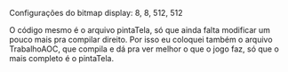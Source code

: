 Configurações do bitmap display: 8, 8, 512, 512 

O código mesmo é o arquivo pintaTela, só que ainda falta modificar um pouco mais pra compilar direito.
Por isso eu coloquei também o arquivo TrabalhoAOC, que compila e dá pra ver melhor o que o jogo faz, só que o mais completo é o pintaTela.
